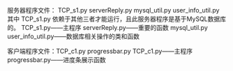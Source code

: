 服务器程序文件： TCP_s1.py  serverReply.py  mysql_util.py  user_info_util.py
其中 TCP_s1.py 依赖于其他三者才能运行，且此服务器程序是基于MySQL数据库的。
TCP_s1.py——主程序
serverReply.py——重要的函数
mysql_util.py  user_info_util.py——数据库相关操作的类和函数

客户端程序文件：TCP_c1.py  progressbar.py
TCP_c1.py——主程序
progressbar.py——进度条展示函数